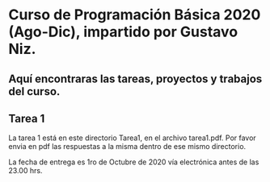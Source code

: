 # Curso de Programación Básica 2020 (Ago-Dic), impartido por Gustavo Niz.

## Aquí encontraras las tareas, proyectos y trabajos del curso.

## Tarea 1

La tarea 1 está en este directorio Tarea1, en el archivo tarea1.pdf. Por favor envia en pdf las respuestas a la misma dentro de ese mismo directorio.

La fecha de entrega es 1ro de Octubre de 2020 vía electrónica antes de las 23.00 hrs.
